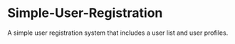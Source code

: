 # Simple-User-Registration
A simple user registration system that includes a user list and user profiles.
